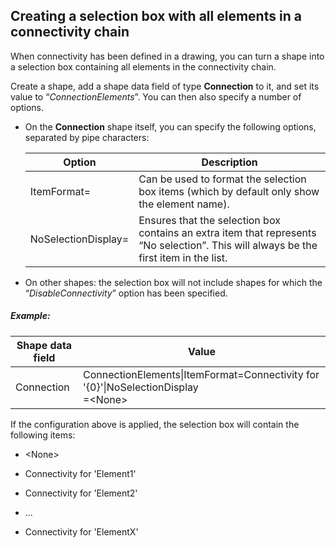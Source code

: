 ## Creating a selection box with all elements in a connectivity chain

When connectivity has been defined in a drawing, you can turn a shape into a selection box containing all elements in the connectivity chain.

Create a shape, add a shape data field of type **Connection** to it, and set its value to “*ConnectionElements*”. You can then also specify a number of options.

- On the **Connection** shape itself, you can specify the following options, separated by pipe characters:

    | Option            | Description                                                                                                                           |
    |---------------------|---------------------------------------------------------------------------------------------------------------------------------------|
    | ItemFormat=         | Can be used to format the selection box items (which by default only show the element name).                                          |
    | NoSelectionDisplay= | Ensures that the selection box contains an extra item that represents “No selection”. This will always be the first item in the list. |

- On other shapes: the selection box will not include shapes for which the “*DisableConnectivity*” option has been specified.

##### Example:

| Shape data field | Value                                                                                 |
|------------------|---------------------------------------------------------------------------------------|
| Connection       | ConnectionElements\|ItemFormat=Connectivity for '{0}'\|NoSelectionDisplay<br>=\<None> |

If the configuration above is applied, the selection box will contain the following items:

- \<None>

- Connectivity for 'Element1'

- Connectivity for 'Element2'

- ...

- Connectivity for 'ElementX'
